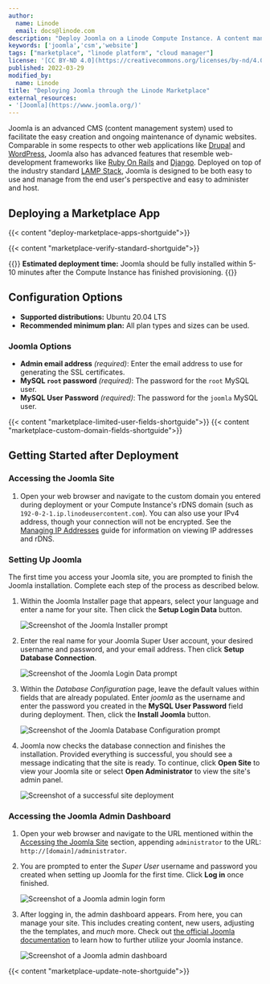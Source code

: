 ```yaml
---
author:
  name: Linode
  email: docs@linode.com
description: "Deploy Joomla on a Linode Compute Instance. A content management system to ease administration overhead for your websites."
keywords: ['joomla','csm','website']
tags: ["marketplace", "linode platform", "cloud manager"]
license: '[CC BY-ND 4.0](https://creativecommons.org/licenses/by-nd/4.0)'
published: 2022-03-29
modified_by:
  name: Linode
title: "Deploying Joomla through the Linode Marketplace"
external_resources:
- '[Joomla](https://www.joomla.org/)'
---
```


Joomla is an advanced CMS (content management system) used to facilitate the easy creation and ongoing maintenance of dynamic websites. Comparable in some respects to other web applications like [Drupal](https://www.drupal.org/) and [WordPress](https://wordpress.org/), Joomla also has advanced features that resemble web-development frameworks like [Ruby On Rails](https://rubyonrails.org/) and [Django](https://www.djangoproject.com/). Deployed on top of the industry standard [LAMP Stack](/docs/web-servers/lamp/), Joomla is designed to be both easy to use and manage from the end user's perspective and easy to administer and host.

## Deploying a Marketplace App

{{< content "deploy-marketplace-apps-shortguide">}}

{{< content "marketplace-verify-standard-shortguide">}}

{{<note>}}
**Estimated deployment time:** Joomla should be fully installed within 5-10 minutes after the Compute Instance has finished provisioning.
{{</note>}}

## Configuration Options

- **Supported distributions:** Ubuntu 20.04 LTS
- **Recommended minimum plan:** All plan types and sizes can be used.

### Joomla Options

- **Admin email address** *(required)*: Enter the email address to use for generating the SSL certificates.
- **MySQL `root` password** *(required)*: The password for the `root` MySQL user.
- **MySQL User Password** *(required)*: The password for the `joomla` MySQL user.

{{< content "marketplace-limited-user-fields-shortguide">}}
{{< content "marketplace-custom-domain-fields-shortguide">}}

## Getting Started after Deployment

### Accessing the Joomla Site

1.  Open your web browser and navigate to the custom domain you entered during deployment or your Compute Instance's rDNS domain (such as `192-0-2-1.ip.linodeusercontent.com`). You can also use your IPv4 address, though your connection will not be encrypted. See the [Managing IP Addresses](/docs/guides/managing-ip-addresses/) guide for information on viewing IP addresses and rDNS.

### Setting Up Joomla

The first time you access your Joomla site, you are prompted to finish the Joomla installation. Complete each step of the process as described below.

1. Within the Joomla Installer page that appears, select your language and enter a name for your site. Then click the **Setup Login Data** button.

    ![Screenshot of the Joomla Installer prompt](joomla-installer-prompt.png)

1. Enter the real name for your Joomla Super User account, your desired username and password, and your email address. Then click **Setup Database Connection**.

    ![Screenshot of the Joomla Login Data prompt](joomla-login-data-prompt.png)

1. Within the *Database Configuration* page, leave the default values within fields that are already populated. Enter *joomla* as the username and enter the password you created in the **MySQL User Password** field during deployment. Then, click the **Install Joomla** button.

    ![Screenshot of the Joomla Database Configuration prompt](joomla-database-prompt.png)

1. Joomla now checks the database connection and finishes the installation. Provided everything is successful, you should see a message indicating that the site is ready. To continue, click **Open Site** to view your Joomla site or select **Open Administrator** to view the site's admin panel.

    ![Screenshot of a successful site deployment](joomla-install-finished.png)

### Accessing the Joomla Admin Dashboard

1. Open your web browser and navigate to the URL mentioned within the [Accessing the Joomla Site](#accessing-the-joomla-site) section, appending `administrator` to the URL: `http://[domain]/administrator`.

1. You are prompted to enter the *Super User* username and password you created when setting up Joomla for the first time. Click **Log in** once finished.

    ![Screenshot of a Joomla admin login form](joomla-admin-login.png)

1. After logging in, the admin dashboard appears. From here, you can manage your site. This includes creating content, new users, adjusting the the templates, and *much* more. Check out [the official Joomla documentation](https://docs.joomla.org/Main_Page) to learn how to further utilize your Joomla instance.

    ![Screenshot of a Joomla admin dashboard](joomla-admin-panel.png)

{{< content "marketplace-update-note-shortguide">}}